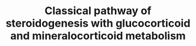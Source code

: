 ---
annotations:
- id: DOID:0090139
  type: Disease Ontology
  value: cortisone reductase deficiency
- id: PW:0001479
  parent: disease pathway
  type: Pathway Ontology
  value: lipoid congenital adrenal hyperplasia pathway
- id: DOID:0050811
  parent: genetic disease
  type: Disease Ontology
  value: congenital adrenal hyperplasia
- id: PW:0001152
  parent: classic metabolic pathway
  type: Pathway Ontology
  value: steroid biosynthetic pathway
- id: PW:0000013
  parent: disease pathway
  type: Pathway Ontology
  value: disease pathway
- id: DOID:0090121
  type: Disease Ontology
  value: obsolete apparent mineralocorticoid excess
- id: DOID:3765
  type: Disease Ontology
  value: pseudohermaphroditism
- id: PW:0000002
  parent: classic metabolic pathway
  type: Pathway Ontology
  value: classic metabolic pathway
- id: PW:0000770
  parent: classic metabolic pathway
  type: Pathway Ontology
  value: C19-steroid hormone biosynthetic pathway
- id: DOID:0050546
  parent: genetic disease
  type: Disease Ontology
  value: congenital adrenal insufficiency
- id: PW:0001478
  parent: disease pathway
  type: Pathway Ontology
  value: congenital adrenal hyperplasia pathway
- id: PW:0000070
  parent: classic metabolic pathway
  type: Pathway Ontology
  value: C21-steroid hormone biosynthetic pathway
- id: PW:0002466
  parent: disease pathway
  type: Pathway Ontology
  value: apparent mineralocorticoid excess syndrome pathway
- id: DOID:4367
  parent: genetic disease
  type: Disease Ontology
  value: apparent mineralocorticoid excess syndrome
- id: PW:0000772
  parent: classic metabolic pathway
  type: Pathway Ontology
  value: glucocorticoid biosynthetic pathway
authors:
- ElineSanders
- Ingebude
- DeSl
- IreneHemel
- Egonw
- Fehrhart
- Eweitz
- Finterly
citedin: ''
communities:
- IEM
- RareDiseases
- ontox
description: 'In the biosynthesis of steroid hormones, cholesterol is transformed
  into mineralocorticoids, glucocorticoids and sex hormones via a series of hydroxylation,
  oxidation and reduction steps. To better understand the molecular level of sexual
  organ maturation in humans, the classical pathway and the alternative pathway of
  this process are produced. The pathways produce the main steroid hormones in humans,
  namely progestogen, corticosteroids, androgens and estrogens.  The classical pathway
  produces androgen, a synthetic steroid hormone that regulates sexual development
  and maintenance of male sex organs by binding to androgen receptors. Next to the
  classical pathway of androgen synthesis, alternative pathways are known, such as
  [https://www.wikipathways.org/index.php/Pathway:WP4524].  For more information and
  details about androgens and the diseases linked with this molecular pathway, see
  Chapter 37 of the book of Blau (ISBN 3642403360 (978-3642403361)).  This pathway
  also includes information on glucocorticoid and mineralocorticoid metabolism (previously
  captured in WP273; overlapping content is indicated with double borders for individual
  nodes; information previously missing is added with dashed borders).  Mineralocorticoid
  (M) and glucocorticoid (G) receptors regulate transcription; either through 11-beta-hydroxysteroid
  dehydrogenase influencing aldosterone specificity on epithelial M-receptors or by
  modulation of AP-1- and NF-kappa-B-induced transcription through G-receptors. Specifically
  for the first case, aldosterone resistance in an autosomal form (a.k.a. pseudohypoaldosteronism)
  is linked to loss-of-function in epithelial Na-channel subunits [http://www.annualreviews.org/doi/abs/10.1146/annurev.med.48.1.231]. '
last-edited: 2024-07-21
ndex: 7bf928e2-8b6b-11eb-9e72-0ac135e8bacf
organisms:
- Homo sapiens
redirect_from:
- /index.php/Pathway:WP4523
- /instance/WP4523
- /instance/WP4523_r134327
revision: r134327
schema-jsonld:
- '@context': https://schema.org/
  '@id': https://wikipathways.github.io/pathways/WP4523.html
  '@type': Dataset
  creator:
    '@type': Organization
    name: WikiPathways
  description: 'In the biosynthesis of steroid hormones, cholesterol is transformed
    into mineralocorticoids, glucocorticoids and sex hormones via a series of hydroxylation,
    oxidation and reduction steps. To better understand the molecular level of sexual
    organ maturation in humans, the classical pathway and the alternative pathway
    of this process are produced. The pathways produce the main steroid hormones in
    humans, namely progestogen, corticosteroids, androgens and estrogens.  The classical
    pathway produces androgen, a synthetic steroid hormone that regulates sexual development
    and maintenance of male sex organs by binding to androgen receptors. Next to the
    classical pathway of androgen synthesis, alternative pathways are known, such
    as [https://www.wikipathways.org/index.php/Pathway:WP4524].  For more information
    and details about androgens and the diseases linked with this molecular pathway,
    see Chapter 37 of the book of Blau (ISBN 3642403360 (978-3642403361)).  This pathway
    also includes information on glucocorticoid and mineralocorticoid metabolism (previously
    captured in WP273; overlapping content is indicated with double borders for individual
    nodes; information previously missing is added with dashed borders).  Mineralocorticoid
    (M) and glucocorticoid (G) receptors regulate transcription; either through 11-beta-hydroxysteroid
    dehydrogenase influencing aldosterone specificity on epithelial M-receptors or
    by modulation of AP-1- and NF-kappa-B-induced transcription through G-receptors.
    Specifically for the first case, aldosterone resistance in an autosomal form (a.k.a.
    pseudohypoaldosteronism) is linked to loss-of-function in epithelial Na-channel
    subunits [http://www.annualreviews.org/doi/abs/10.1146/annurev.med.48.1.231]. '
  keywords:
  - (11)-Deoxycorticosterone
  - (R)20-hydroxy-steroid Dh
  - 11-Deoxycortisol
  - 11b, 21-Dihydroxy-3,20-5b-Pregnan-18-al
  - 11b,17a 21-Trihydroxy-5bPregnane 3,20-dione
  - 11beta-HSD1
  - 11beta-HSD2
  - 17-beta-HSD3
  - 17-hydroxypregnenolone
  - 17-hydroxyprogesterone
  - 17a,21-Dihydroxy-5b-17a,21-Dihydroxy-5b-Pregnane-3,11,20-trione
  - 18-hydroxycorticosterone
  - 20b-Hydroxy-steroid Dh
  - 3-Oxo-5b-Steroid Dh
  - 3-beta-HSD
  - 3B-OH-delta-Steroid Dh
  - 3a,11b,21-Trihydroxy-20-Oxo-5b-Pregnan-18-al
  - 3a-Hydroxy-steroid Dh
  - 3a-OH-5b-Pregnane-20-one
  - 5b-Pregnane-3,20-dione
  - Aldosterone
  - Androstenedione
  - CYP11A1
  - CYP11B2
  - Cholesterol
  - Corticosterone
  - Corticosterone 18-Monooxy
  - Corticosterone methyl oxidase
  - Cortisol
  - Cortisone
  - Cortisone beta-reductase
  - Cortolone
  - Cytochrome b5
  - DHEA
  - Dihydrotestosterone
  - Glucuronides
  - H6PD
  - HSD3B1
  - HSD3B2
  - NADP+
  - NADPH
  - Oestradiol
  - P450Aro
  - P450c11
  - P450c17
  - P450c21
  - P450scc
  - POR
  - Pregnanediol
  - Pregnenolone
  - Progesterone
  - STAR
  - Testosterone
  - Urocortisol
  - Urocortisone
  - steroid 5 alpha-reductase 2
  license: CC0
  name: Classical pathway of steroidogenesis with glucocorticoid and mineralocorticoid
    metabolism
seo: CreativeWork
title: Classical pathway of steroidogenesis with glucocorticoid and mineralocorticoid
  metabolism
wpid: WP4523
---